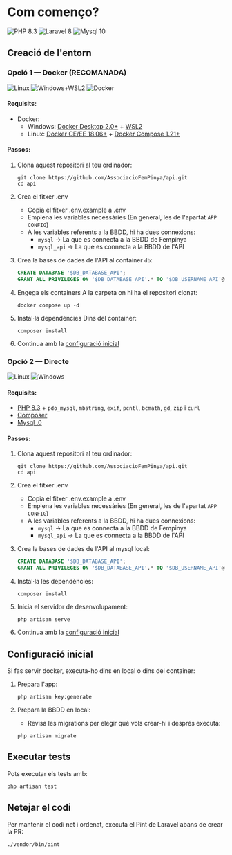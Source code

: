 # Com començo?

![PHP 8.3](https://img.shields.io/badge/PHP-8.3-777BB4?logo=php)
![Laravel 8](https://img.shields.io/badge/Laravel-11-FF2D20?logo=laravel)
![Mysql 10](https://img.shields.io/badge/Mysql-8.0-003545?logo=mariadb)

## Creació de l'entorn

### Opció 1 — Docker (RECOMANADA)
![Linux] ![Windows+WSL2] ![Docker]

#### Requisits:

- Docker:
  - Windows: [Docker Desktop 2.0+](https://www.docker.com/products/docker-desktop) + [WSL2](https://aka.ms/vscode-remote/containers/docker-wsl2)
  - Linux: [Docker CE/EE 18.06+](https://docs.docker.com/install/#supported-platforms) + [Docker Compose 1.21+](https://docs.docker.com/compose/install)

#### Passos:

1. Clona aquest repositori al teu ordinador:
   ```shell
   git clone https://github.com/AssociacioFemPinya/api.git
   cd api
   ```

2. Crea el fitxer .env 
   - Copia el fitxer .env.example a .env
   - Emplena les variables necessàries (En general, les de l'apartat `APP CONFIG`)
   - A les variables referents a la BBDD, hi ha dues connexions:
      - `mysql` -> La que es connecta a la BBDD de Fempinya
      - `mysql_api` -> La que es connecta a la BBDD de l'API

3. Crea la bases de dades de l'API al container `db`:
   ```sql
   CREATE DATABASE '$DB_DATABASE_API';
   GRANT ALL PRIVILEGES ON '$DB_DATABASE_API'.* TO '$DB_USERNAME_API'@'%';
   ```

3. Engega els containers
    A la carpeta on hi ha el repositori clonat:
   ```shell
   docker compose up -d
   ```

4. Instal·la dependències
   Dins del container:
   ```shell
   composer install
   ```

4. Continua amb la [configuració inicial](#configuració-inicial)

### Opció 2 — Directe
![Linux] ![Windows]

#### Requisits:

- [PHP 8.3](https://www.php.net/) + `pdo_mysql`, `mbstring`, `exif`, `pcntl`, `bcmath`, `gd`, `zip` i `curl`
- [Composer](https://getcomposer.org/)
- [Mysql .0](https://www.mysql.com/)

#### Passos:

1. Clona aquest repositori al teu ordinador:
   ```shell
   git clone https://github.com/AssociacioFemPinya/api.git
   cd api
   ```

2. Crea el fitxer .env 
   - Copia el fitxer .env.example a .env
   - Emplena les variables necessàries (En general, les de l'apartat `APP CONFIG`)
   - A les variables referents a la BBDD, hi ha dues connexions:
      - `mysql` -> La que es connecta a la BBDD de Fempinya
      - `mysql_api` -> La que es connecta a la BBDD de l'API

3. Crea la bases de dades de l'API al mysql local:
   ```sql
   CREATE DATABASE '$DB_DATABASE_API';
   GRANT ALL PRIVILEGES ON '$DB_DATABASE_API'.* TO '$DB_USERNAME_API'@'%';
   ```

4. Instal·la les dependències:
   ```shell
   composer install
   ```

5. Inicia el servidor de desenvolupament:
   ```shell
   php artisan serve
   ```

6. Continua amb la [configuració inicial](#configuració-inicial)


## Configuració inicial

Si fas servir docker, executa-ho dins en local o dins del container:

1. Prepara l'app:
   ```shell
   php artisan key:generate
   ```
2. Prepara la BBDD en local:

   - Revisa les migrations per elegir què vols crear-hi i després executa:
   ```shell
   php artisan migrate
   ```   

## Executar tests

Pots executar els tests amb:

```shell
php artisan test
```

## Netejar el codi

Per mantenir el codi net i ordenat, executa el Pint de Laravel abans de crear la PR:
```shell
./vendor/bin/pint
```

[Linux]: https://img.shields.io/badge/Linux-FCC624?logo=linux&logoColor=000
[Windows]: https://img.shields.io/badge/Windows-0078D6?logo=windows&logoColor=fff
[Windows+WSL2]: https://img.shields.io/static/v1?label=Windows&message=WSL2&color=FCC624&logo=windows&labelColor=0078D6
[Docker]: https://img.shields.io/badge/Docker-2496ED?logo=docker&logoColor=fff